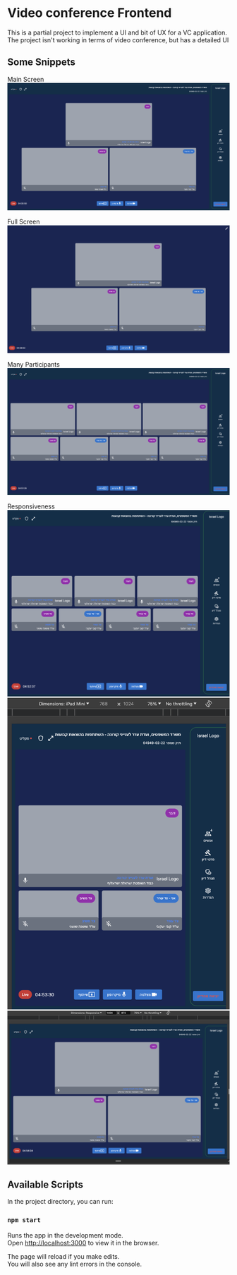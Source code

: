# Video conference Frontend

This is a partial project to implement a UI and bit of UX for a VC application.
The project isn't working in terms of video conference, but has a detailed UI

## Some Snippets

Main Screen
![1st snippets](./snippets/snippet1.png)

Full Screen
![2nd snippets](./snippets/snippet2.png)

Many Participants
![3rd snippets](./snippets/snippet3.png)

Responsiveness
![4th snippets](./snippets/snippet4.png)
![5th snippets](./snippets/snippet5.png)
![6th snippets](./snippets/snippet6.png)

## Available Scripts

In the project directory, you can run:

### `npm start`

Runs the app in the development mode.\
Open [http://localhost:3000](http://localhost:3000) to view it in the browser.

The page will reload if you make edits.\
You will also see any lint errors in the console.
